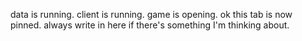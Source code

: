 

data is running.
client is running.
game is opening.
ok this tab is now pinned.
always write in here if there's something I'm thinking about.